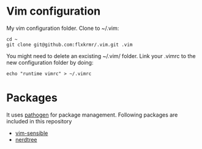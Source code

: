 # Vim configuration
My vim configuration folder. Clone to ~/.vim:
```
cd ~
git clone git@github.com:flxkrmr/.vim.git .vim
```
You might need to delete an excisting ~/.vim/ folder. Link your .vimrc to the new configuration folder by doing:
```
echo "runtime vimrc" > ~/.vimrc
```

# Packages
It uses [pathogen](https://github.com/tpope/vim-pathogen) for package management. Following packages are included in this repository
- [vim-sensible](https://github.com/tpope/vim-sensible)
- [nerdtree](https://github.com/scrooloose/nerdtree)
